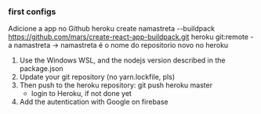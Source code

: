 ### first configs ###
Adicione a app no Github
heroku create namastreta --buildpack https://github.com/mars/create-react-app-buildpack.git
heroku git:remote -a namastreta -> namastreta é o nome do repositorio novo no heroku

1. Use the Windows WSL, and the nodejs version described in the package.json
2. Update your git repository (no yarn.lockfile, pls)
3. Then push to the heroku repository: git push heroku master
    * login to Heroku, if not done yet
4. Add the autentication with Google on firebase